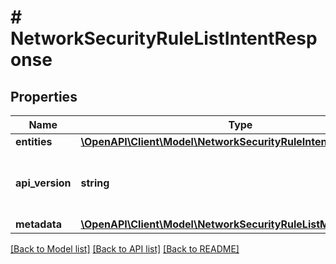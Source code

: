 # # NetworkSecurityRuleListIntentResponse

## Properties

Name | Type | Description | Notes
------------ | ------------- | ------------- | -------------
**entities** | [**\OpenAPI\Client\Model\NetworkSecurityRuleIntentResource[]**](NetworkSecurityRuleIntentResource.md) |  | [optional]
**api_version** | **string** | API Version of the Nutanix v3 API framework. | [default to '3.1.0']
**metadata** | [**\OpenAPI\Client\Model\NetworkSecurityRuleListMetadataOutput**](NetworkSecurityRuleListMetadataOutput.md) |  |

[[Back to Model list]](../../README.md#models) [[Back to API list]](../../README.md#endpoints) [[Back to README]](../../README.md)
